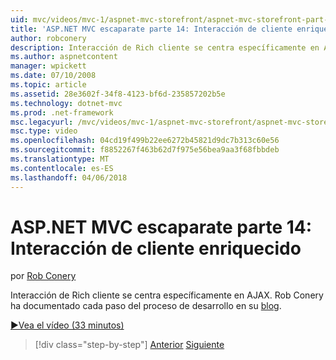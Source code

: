 ```yaml
---
uid: mvc/videos/mvc-1/aspnet-mvc-storefront/aspnet-mvc-storefront-part-14-rich-client-interaction
title: 'ASP.NET MVC escaparate parte 14: Interacción de cliente enriquecido | Documentos de Microsoft'
author: robconery
description: Interacción de Rich cliente se centra específicamente en AJAX. Rob Conery ha documentado cada paso del proceso de desarrollo en su blog.
ms.author: aspnetcontent
manager: wpickett
ms.date: 07/10/2008
ms.topic: article
ms.assetid: 28e3602f-34f8-4123-bf6d-235857202b5e
ms.technology: dotnet-mvc
ms.prod: .net-framework
msc.legacyurl: /mvc/videos/mvc-1/aspnet-mvc-storefront/aspnet-mvc-storefront-part-14-rich-client-interaction
msc.type: video
ms.openlocfilehash: 04cd19f499b22ee6272b45821d9dc7b313c60e56
ms.sourcegitcommit: f8852267f463b62d7f975e56bea9aa3f68fbbdeb
ms.translationtype: MT
ms.contentlocale: es-ES
ms.lasthandoff: 04/06/2018
---
```

<a name="aspnet-mvc-storefront-part-14-rich-client-interaction"></a>ASP.NET MVC escaparate parte 14: Interacción de cliente enriquecido
====================
por [Rob Conery](https://github.com/robconery)

Interacción de Rich cliente se centra específicamente en AJAX. Rob Conery ha documentado cada paso del proceso de desarrollo en su [blog](http://blog.wekeroad.com/mvc-storefront/mvcstore-part-14/).

[&#9654;Vea el vídeo (33 minutos)](https://channel9.msdn.com/Blogs/ASP-NET-Site-Videos/aspnet-mvc-storefront-part-14-rich-client-interaction)

> [!div class="step-by-step"]
> [Anterior](aspnet-mvc-storefront-part-13-dependency-injection.md)
> [Siguiente](aspnet-mvc-storefront-part-15-public-code-review.md)

